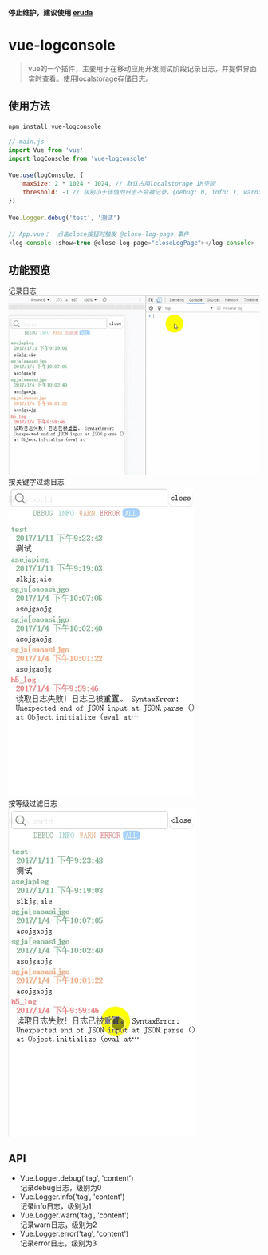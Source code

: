 **停止维护，建议使用 [eruda](https://github.com/liriliri/eruda)**

# vue-logconsole

> vue的一个插件，主要用于在移动应用开发测试阶段记录日志，并提供界面实时查看。使用localstorage存储日志。

## 使用方法
`npm install vue-logconsole`

```js
// main.js
import Vue from 'vue'
import logConsole from 'vue-logconsole'

Vue.use(logConsole, {
    maxSize: 2 * 1024 * 1024, // 默认占用localstorage 1M空间
    threshold: -1 // 级别小于该值的日志不会被记录，{debug: 0, info: 1, warn: 2, error: 3}。生产环境不记录日志可设置值为999
})

Vue.Logger.debug('test', '测试')

// App.vue；  点击close按钮时触发 @close-log-page 事件
<log-console :show=true @close-log-page="closeLogPage"></log-console>
```

## 功能预览
记录日志  
![](https://raw.githubusercontent.com/hughfenghen/vue-logconsole/master/static/logger.debug.gif)  
按关键字过滤日志  
![](https://raw.githubusercontent.com/hughfenghen/vue-logconsole/master/static/filter.gif)  
按等级过滤日志  
![](https://raw.githubusercontent.com/hughfenghen/vue-logconsole/master/static/click_lev.gif)  

## API  
* Vue.Logger.debug('tag', 'content')  
    记录debug日志，级别为0
* Vue.Logger.info('tag', 'content')  
    记录info日志，级别为1
* Vue.Logger.warn('tag', 'content')  
    记录warn日志，级别为2
* Vue.Logger.error('tag', 'content')  
    记录error日志，级别为3
